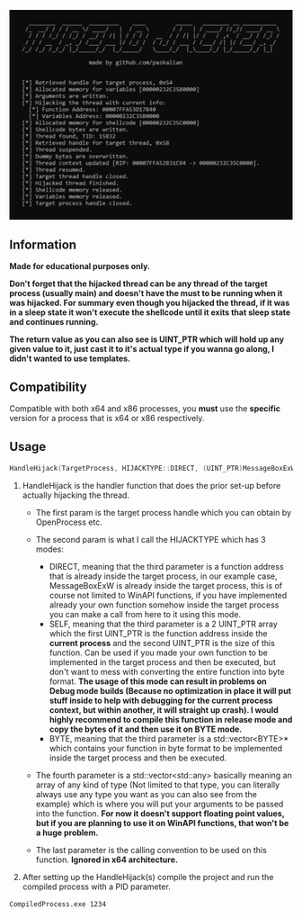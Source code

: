 <p align="center">
<img src="https://github.com/paskalian/ThreadJacker/blob/master/Images/ThreadJacker.svg" alt="Menu"/>
</p>

## Information
**Made for educational purposes only.**<br>

**Don't forget that the hijacked thread can be any thread of the target process (usually main) and doesn't have the must to be running when it was hijacked. For summary even though you hijacked the thread, if it was in a sleep state it won't execute the shellcode until it exits that sleep state and continues running.**

**The return value as you can also see is UINT_PTR which will hold up any given value to it, just cast it to it's actual type if you wanna go along, I didn't wanted to use templates.**

## Compatibility
Compatible with both x64 and x86 processes, you **must** use the **specific** version for a process that is x64 or x86 respectively.

## Usage
```cpp
HandleHijack(TargetProcess, HIJACKTYPE::DIRECT, (UINT_PTR)MessageBoxExW, { 0, L"TEXT", L"CAPTION", 0, 0 }, CALLINGCONVENTION::CC_STDCALL);
```
1. HandleHijack is the handler function that does the prior set-up before actually hijacking the thread.
   - The first param is the target process handle which you can obtain by OpenProcess etc.
   - The second param is what I call the HIJACKTYPE which has 3 modes:
     - DIRECT, meaning that the third parameter is a function address that is already inside the target process, in our example case, MessageBoxExW is already inside the target process, this is of course not limited to WinAPI functions, if you have implemented already your own function somehow inside the target process you can make a call from here to it using this mode.
     - SELF, meaning that the third parameter is a 2 UINT_PTR array which the first UINT_PTR is the function address inside the **current process** and the second UINT_PTR is the size of this function. Can be used if you made your own function to be implemented in the target process and then be executed, but don't want to mess with converting the entire function into byte format. **The usage of this mode can result in problems on Debug mode builds (Because no optimization in place it will put stuff inside to help with debugging for the current process context, but within another, it will straight up crash). I would highly recommend to compile this function in release mode and copy the bytes of it and then use it on BYTE mode.**
     - BYTE, meaning that the third parameter is a std::vector\<BYTE\>* which contains your function in byte format to be implemented inside the target process and then be executed.
   
   - The fourth parameter is a std::vector\<std::any\> basically meaning an array of any kind of type (Not limited to that type, you can literally always use any type you want as you can also see from the example) which is where you will put your arguments to be passed into the function. **For now it doesn't support floating point values, but if you are planning to use it on WinAPI functions, that won't be a huge problem.**
   - The last parameter is the calling convention to be used on this function. **Ignored in x64 architecture.**

2. After setting up the HandleHijack(s) compile the project and run the compiled process with a PID parameter.
```
CompiledProcess.exe 1234
```
